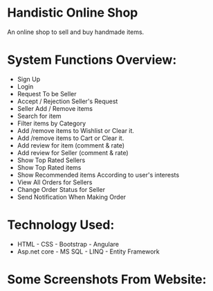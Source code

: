 # Handistic Online Shop
An online shop to sell and buy handmade items.
# System Functions Overview:
* Sign Up
* Login
* Request To be Seller
* Accept / Rejection Seller's Request 
* Seller Add / Remove items
* Search for item
* Filter items by Category
* Add /remove items to Wishlist or Clear it.
* Add /remove items to Cart or Clear it.
* Add review for item (comment & rate)
* Add review for Seller (comment & rate)
*  Show Top Rated Sellers
*  Show Top Rated items
*  Show Recommended items According to user's interests
*  View All Orders for Sellers
*  Change Order Status for Seller
*  Send Notification When Making Order
# Technology Used:
* HTML - CSS - Bootstrap - Angulare
* Asp.net core - MS SQL - LINQ - Entity Framework

# Some Screenshots From Website:
